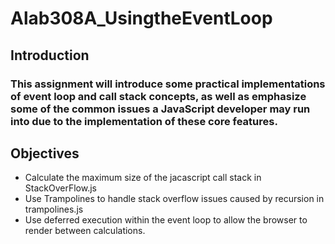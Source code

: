 # Alab308A_UsingtheEventLoop
## Introduction
### This assignment will introduce some practical implementations of event loop and call stack concepts, as well as emphasize some of the common issues a JavaScript developer may run into due to the implementation of these core features.

## Objectives 
- Calculate the maximum size of the jacascript call stack in StackOverFlow.js
- Use Trampolines to handle stack overflow issues caused by recursion in trampolines.js
- Use deferred execution within the event loop to allow the browser to render between calculations.
